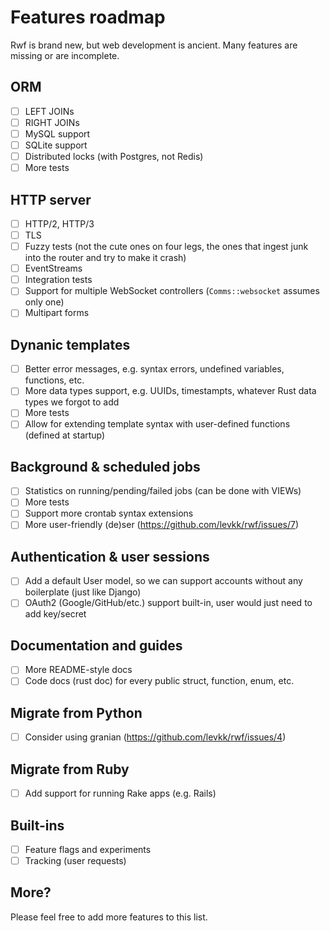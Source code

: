 # Features roadmap

Rwf is brand new, but web development is ancient. Many features are missing or are incomplete.

## ORM

- [ ] LEFT JOINs
- [ ] RIGHT JOINs
- [ ] MySQL support
- [ ] SQLite support
- [ ] Distributed locks (with Postgres, not Redis)
- [ ] More tests

## HTTP server

- [ ] HTTP/2, HTTP/3
- [ ] TLS
- [ ] Fuzzy tests (not the cute ones on four legs, the ones that ingest junk into the router and try to make it crash)
- [ ] EventStreams
- [ ] Integration tests
- [ ] Support for multiple WebSocket controllers (`Comms::websocket` assumes only one)
- [ ] Multipart forms

## Dynanic templates

- [ ] Better error messages, e.g. syntax errors, undefined variables, functions, etc.
- [ ] More data types support, e.g. UUIDs, timestampts, whatever Rust data types we forgot to add
- [ ] More tests
- [ ] Allow for extending template syntax with user-defined functions (defined at startup)

## Background & scheduled jobs

- [ ] Statistics on running/pending/failed jobs (can be done with VIEWs)
- [ ] More tests
- [ ] Support more crontab syntax extensions
- [ ] More user-friendly (de)ser (https://github.com/levkk/rwf/issues/7)

## Authentication & user sessions

- [ ] Add a default User model, so we can support accounts without any boilerplate (just like Django)
- [ ] OAuth2 (Google/GitHub/etc.) support built-in, user would just need to add key/secret

## Documentation and guides

- [ ] More README-style docs
- [ ] Code docs (rust doc) for every public struct, function, enum, etc.

## Migrate from Python

- [ ] Consider using granian (https://github.com/levkk/rwf/issues/4)

## Migrate from Ruby

- [ ] Add support for running Rake apps (e.g. Rails)

## Built-ins

- [ ] Feature flags and experiments
- [ ] Tracking (user requests)

## More?

Please feel free to add more features to this list.
